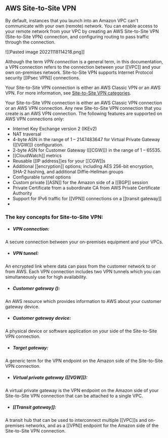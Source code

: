 ## AWS Site-to-Site VPN

By default, instances that you launch into an Amazon VPC can't communicate with your own (remote) network. You can enable access to your remote network from your VPC by creating an AWS Site-to-Site VPN (Site-to-Site VPN) connection, and configuring routing to pass traffic through the connection.

![[Pasted image 20221118114218.png]]

Although the term _VPN connection_ is a general term, in this documentation, a VPN connection refers to the connection between your [[VPC]] and your own on-premises network. Site-to-Site VPN supports Internet Protocol security [[IPsec VPN]] connections.

Your Site-to-Site VPN connection is either an AWS Classic VPN or an AWS VPN. For more information, see [Site-to-Site VPN categories](https://docs.aws.amazon.com/vpn/latest/s2svpn/vpn-categories.html).

Your Site-to-Site VPN connection is either an AWS Classic VPN connection or an AWS VPN connection. Any new Site-to-Site VPN connection that you create is an AWS VPN connection. The following features are supported on AWS VPN connections only:

-   Internet Key Exchange version 2 (IKEv2)
-   NAT traversal
-   4-byte ASN in the range of 1 – 2147483647 for Virtual Private Gateway ([[VGW]]) configuration. 
-   2-byte ASN for Customer Gateway ([[CGW]]) in the range of 1 – 65535. 
-   [[CloudWatch]] metrics
-   Reusable [[IP address]]es for your [[CGW]]s
-   Additional [[encryption]] options; including AES 256-bit encryption, SHA-2 hashing, and additional Diffie-Hellman groups
-   Configurable tunnel options
-   Custom private [[ASN]] for the Amazon side of a [[BGP]] session
-   Private Certificate from a subordinate CA from AWS Private Certificate Authority
-   Support for IPv6 traffic for [[VPN]] connections on a [[transit gateway]]
- 
### The key concepts for Site-to-Site VPN:

- ##### VPN connection:
A secure connection between your on-premises equipment and your VPCs.
    
- ##### VPN tunnel:
An encrypted link where data can pass from the customer network to or from AWS.
Each VPN connection includes two VPN tunnels which you can simultaneously use for high availability.
    
- ##### Customer gateway ():
An AWS resource which provides information to AWS about your customer gateway device.
    
- ##### Customer gateway device: 
A physical device or software application on your side of the Site-to-Site VPN connection.
    
- ##### Target gateway:
A generic term for the VPN endpoint on the Amazon side of the Site-to-Site VPN connection.
    
- ##### Virtual private gateway ([[VGW]]): 
A virtual private gateway is the VPN endpoint on the Amazon side of your Site-to-Site VPN connection that can be attached to a single VPC.
    
- ##### [[Transit gateway]]: 
A transit hub that can be used to interconnect multiple [[VPC]]s and on-premises networks, and as a [[VPN]] endpoint for the Amazon side of the Site-to-Site VPN connection.